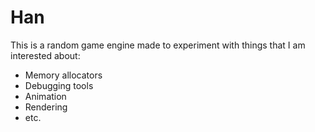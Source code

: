 # Han
This is a random game engine made to experiment with things that I am interested about:
- Memory allocators
- Debugging tools
- Animation
- Rendering
- etc.
